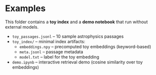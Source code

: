# Examples

This folder contains a **toy index** and a **demo notebook** that run without external models.

- `toy_passages.jsonl` – 10 sample astrophysics passages
- `toy_index/` – minimal index artifacts:
  - `embeddings.npy` – precomputed toy embeddings (keyword-based)
  - `meta.jsonl` – passage metadata
  - `model.txt` – label for the toy embedding
- `demo.ipynb` – interactive retrieval demo (cosine similarity over toy embeddings)
